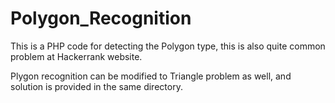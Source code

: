 # Polygon_Recognition

This is a PHP code for detecting the Polygon type, this is also quite common problem at Hackerrank website.

Plygon recognition can be modified to Triangle problem as well, and solution is provided in the same directory.
